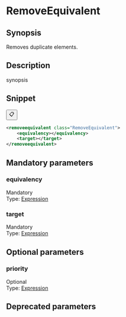 <h1 class="module">RemoveEquivalent</h1>

## Synopsis

Removes duplicate elements.

## Description

synopsis

## Snippet



<button class="copy-code-button" title="Copy to clipboard" onclick="copy_code(this)">📋</button>
```xml
<removeequivalent class="RemoveEquivalent">
    <equivalency></equivalency>
    <target></target>
</removeequivalent>
```

## Mandatory parameters

<h3 id="equivalency" class="param">equivalency</h3>

<div class="param-level param-level-mandatory">Mandatory
</div>
<div class="param-type">Type: <a href="../converter/fr.inra.maiage.bibliome.alvisnlp.core.corpus.expressions.Expression" class="converter">Expression</a>
</div>


<h3 id="target" class="param">target</h3>

<div class="param-level param-level-mandatory">Mandatory
</div>
<div class="param-type">Type: <a href="../converter/fr.inra.maiage.bibliome.alvisnlp.core.corpus.expressions.Expression" class="converter">Expression</a>
</div>


## Optional parameters

<h3 id="priority" class="param">priority</h3>

<div class="param-level param-level-optional">Optional
</div>
<div class="param-type">Type: <a href="../converter/fr.inra.maiage.bibliome.alvisnlp.core.corpus.expressions.Expression" class="converter">Expression</a>
</div>


## Deprecated parameters

